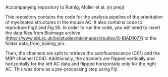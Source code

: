 Accompanying repository to Ruthig, Müller et al. (in prep)

This repository contains the code for the analysis pipeline of the orientation of myelinated structures in the mouse AC. It also contains code to reproduce Fig2 and Fig S5. In order to run the code, you will need to insert the data files from Bioimage archive (https://www.ebi.ac.uk/biostudies/bioimages/studies/S-BIAD1077) to the folder data_from_bioimg_arx.

Then, the channels are split to retrieve the autofluorescence (C01) and the MBP channel (C04). Additionally, the channels are flipped vertically and horizontally for the left AC data and flipped horizontally only for the right AC. This was done as a pre-processing step using Fiji. 
